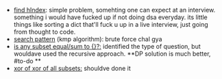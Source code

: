 - [find hIndex](https://www.geeksforgeeks.org/problems/find-h-index--165609/1): simple problem, somehting one can expect at an interview. something i would have fucked up if not doing dsa everyday. its little things like sorting a dict that'll fuck u up in a live interview, just going from thought to code.
- [search pattern](https://www.geeksforgeeks.org/problems/search-pattern0205/1) (kmp algorithm): brute force chal gya
- [is any subset equal/sum to {}?:](https://www.geeksforgeeks.org/problems/good-by-2023/1) identified the type of question, but wouldave used the recursive approach. **DP solution is much better, #to-do ** 
- [xor of xor of all subsets:](https://www.geeksforgeeks.org/problems/game-of-xor1541/1) shouldve done it




